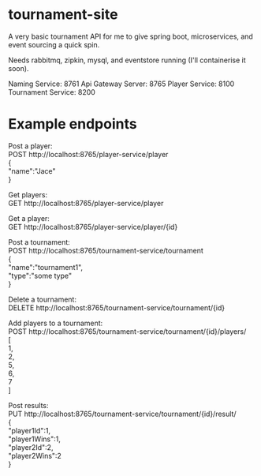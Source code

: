 # tournament-site

A very basic tournament API for me to give spring boot, microservices, and event sourcing a quick spin.

Needs rabbitmq, zipkin, mysql, and eventstore running (I'll containerise it soon).

Naming Service: 8761
Api Gateway Server: 8765
Player Service: 8100
Tournament Service: 8200

# Example endpoints

Post a player:  
POST http://localhost:8765/player-service/player  
{  
	"name":"Jace"  
}  

Get players:    
GET http://localhost:8765/player-service/player

Get a player:  
GET http://localhost:8765/player-service/player/{id}

Post a tournament:  
POST http://localhost:8765/tournament-service/tournament  
{  
	"name":"tournament1",  
	"type":"some type"  
}  

Delete a tournament:  
DELETE http://localhost:8765/tournament-service/tournament/{id}  

Add players to a tournament:  
POST http://localhost:8765/tournament-service/tournament/{id}/players/  
[  
  1,  
  2,  
  5,  
  6,  
  7  
]

Post results:  
PUT http://localhost:8765/tournament-service/tournament/{id}/result/  
{  
	"player1Id":1,  
	"player1Wins":1,  
	"player2Id":2,  
	"player2Wins":2  
}
